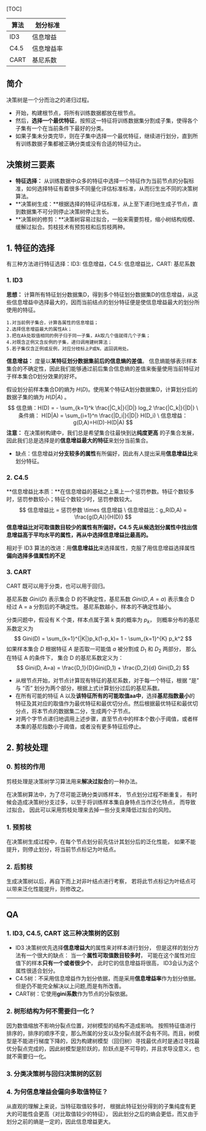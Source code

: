 

[TOC]

| 算法 | 划分标准   |
| ---- | ---------- |
| ID3  | 信息增益   |
| C4.5 | 信息增益率 |
| CART | 基尼系数   |

## 简介

决策树是一个分而治之的递归过程。

- 开始，构建根节点，将所有训练数据都放在根节点。
- 然后，**选择一个最优特征**，按照这一特征将训练数据集分割成子集，使得各个子集有一个在当前条件下最好的分类。
- 如果子集未分类完毕，则在子集中选择一个最优特征，继续进行划分，直到所有训练数据子集都被正确分类或没有合适的特征为止。

## 决策树三要素

- **特征选择：** 从训练数据中众多的特征中选择一个特征作为当前节点的分裂标准，如何选择特征有着很多不同量化评估标准标准，从而衍生出不同的决策树算法。
- **决策树生成：**根据选择的特征评估标准，从上至下递归地生成子节点，直到数据集不可分则停止决策树停止生长。
- **决策树的修剪：**决策树容易过拟合，一般来需要剪枝，缩小树结构规模、缓解过拟合。剪枝技术有预剪枝和后剪枝两种。

## 1. 特征的选择

有三种方法进行特征选择：ID3: 信息增益，C4.5: 信息增益比，CART: 基尼系数

### 1. ID3

**思想：** 计算所有特征划分数据集D，得到多个特征划分数据集D的信息增益，从这些信息增益中选择最大的，因而当前结点的划分特征便是使信息增益最大的划分所使用的特征。

```
1.对当前例子集合，计算各属性的信息增益；
2.选择信息增益最大的属性Ak；
3.把在Ak处取值相同的例子归于同一子集，Ak取几个值就得几个子集；
4.对既含正例又含反例的子集，递归调用建树算法；
5.若子集仅含正例或反例，对应分枝标上P或N，返回调用处。
```

**信息增益：** 度量以**某特征划分数据集前后的信息熵的差值**。 信息熵能够表示样本集合的不确定性，因此我们能够通过前后集合信息熵的差值来衡量使用当前特征对于样本集合D划分效果的好坏。

假设划分前样本集合D的熵为 $H(D)$。使用某个特征A划分数据集D，计算划分后的数据子集的熵为 $H(D|A)$ 。 $$ 信息熵：H(D) = - \sum_{k=1}^k \frac{|C_k|}{|D|} log_2 \frac{|C_k|}{|D|} \ 条件熵： H(D|A) = \sum_{i=1}^n \frac{|D_i|}{|D|} H(D_i) \ 信息增益： g(D,A)=H(D)-H(D|A) $$ **注意：** 在决策树构建中，我们总是希望集合往最快到达**纯度更高** 的子集合发展，因此我们总是选择是的**信息增益最大的特征**来划分当前集合。

- 缺点：信息增益对**分支较多的属性**有所偏好，因此有人提出采用**信息增益比**来划分特征。

### 2. C4.5

**信息增益比本质：**在信息增益的基础之上乘上一个惩罚参数。特征个数较多时，惩罚参数较小；特征个数较少时，惩罚参数较大。 $$ 信息增益比 = 惩罚参数 \times 信息增益 \ 信息增益比：g_R(D,A) = \frac{g(D,A)}{H(D)} $$ **信息增益比对可取值数目较少的属性有所偏好。C4.5 先从候选划分属性中找出信息增益高于平均水平的属性，再从中选择信息增益比最高的。**

相对于 ID3 算法的改进：用**信息增益比**来选择属性，克服了用信息增益选择属性**偏向选择多值属性的不足**

### 3. CART

CART 既可以用于分类，也可以用于回归。

基尼系数 $Gini(D)$ 表示集合 D 的不确定性，基尼系数 $Gini(D, A=a)$ 表示集合 D 经过 A = a 分割后的不确定性。 基尼系数越小，样本的不确定性越小。

分类问题中，假设有 K 个类，样本点属于第 k 类的概率为 $p_k$， 则概率分布的基尼系数定义为 $$ Gini(D) = \sum_{k=1}^{|K|}p_k(1-p_k)= 1 - \sum_{k=1}^{K} p_k^2 $$ 如果样本集合 $D$ 根据特征 $A$ 是否取一可能值 $a$ 被分割成 $D_1$ 和 $D_2$ 两部分， 那么在特征 A 的条件下， 集合 D 的基尼系数定义为： $$ Gini(D, A=a) = \frac{D_1}{D}Gini(D_1) + \frac{D_2}{d} Gini(D_2) $$

- 从根节点开始，对节点计算现有特征的基尼系数，对于每一个特征，根据 “是” 与 “否” 划分为两个部分，根据上式计算划分过后的基尼系数。
- 在所有可能的特征 A 以及**该特征所有的可能取值aa中**，选择**基尼指数最小**的特征及其对应的取值作为最优特征和最优切分点。然后根据最优特征和最优切分点，将本节点的数据集二分，生成两个子节点。
- 对两个字节点递归地调用上述步骤，直至节点中的样本个数小于阈值，或者样本集的基尼指数小于阈值，或者没有更多特征后停止。

## 2. 剪枝处理

### 0. 剪枝的作用

剪枝处理是决策树学习算法用来**解决过拟合**的一种办法。

在决策树算法中，为了尽可能正确分类训练样本， 节点划分过程不断重复， 有时候会造成决策树分支过多，以至于将训练样本集自身特点当作泛化特点， 而导致过拟合。 因此可以采用剪枝处理来去掉一些分支来降低过拟合的风险。

### 1. 预剪枝

在决策树生成过程中，在每个节点划分前先估计其划分后的泛化性能， 如果不能提升，则停止划分，将当前节点标记为叶结点。

### 2. 后剪枝

生成决策树以后，再自下而上对非叶结点进行考察， 若将此节点标记为叶结点可以带来泛化性能提升，则修改之。

------

## QA

### 1. ID3, C4.5, CART 这三种决策树的区别

- ID3 决策树优先选择**信息增益大**的属性来对样本进行划分， 但是这样的划分方法有一个很大的缺点： 当一个**属性可取值数目较多时**， 可能在这个属性对应值下的样本**只有一个或者很少个**， 此时它的信息增益将很高， ID3会认为这个属性很适合划分。
- C4.5树：不采用信息增益作为划分依据，而是采用**信息增益率**作为划分依据。但是仍不能完全解决以上问题,而是有所改善。
- CART树：它使用**gini系数**作为节点的分裂依据。

### 2. 树形结构为何不需要归一化？

因为数值缩放不影响分裂点位置，对树模型的结构不造成影响。 按照特征值进行排序的，排序的顺序不变，那么所属的分支以及分裂点就不会有不同。而且，树模型是不能进行梯度下降的，因为构建树模型（回归树）寻找最优点时是通过寻找最优分裂点完成的，因此树模型是阶跃的，阶跃点是不可导的，并且求导没意义，也就不需要归一化。

### 3. 分类决策树与回归决策树的区别

### 4. 为何信息增益会偏向多取值特征？

从直观的理解上来说，当特征取值较多时， 根据此特征划分得到的子集纯度有更大的可能性会更高（对比取值较少的特征）， 因此划分之后的熵会更低，而又由于划分之前的熵是一定的，因此信息增益更大。